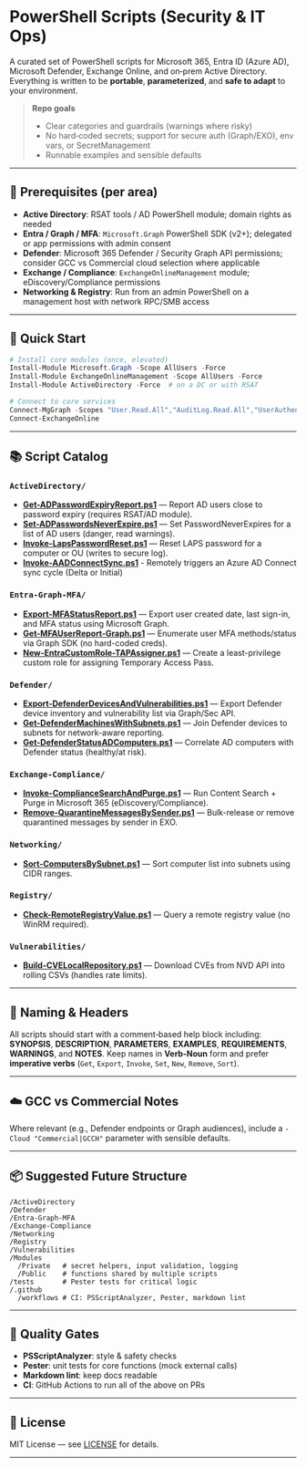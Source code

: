 # PowerShell Scripts (Security & IT Ops)

A curated set of PowerShell scripts for Microsoft 365, Entra ID (Azure AD), Microsoft Defender, Exchange Online, and on‑prem Active Directory. Everything is written to be **portable**, **parameterized**, and **safe to adapt** to your environment.

> **Repo goals**
> - Clear categories and guardrails (warnings where risky)
> - No hard‑coded secrets; support for secure auth (Graph/EXO), env vars, or SecretManagement
> - Runnable examples and sensible defaults

---

## 🧰 Prerequisites (per area)

- **Active Directory**: RSAT tools / AD PowerShell module; domain rights as needed
- **Entra / Graph / MFA**: `Microsoft.Graph` PowerShell SDK (v2+); delegated or app permissions with admin consent
- **Defender**: Microsoft 365 Defender / Security Graph API permissions; consider GCC vs Commercial cloud selection where applicable
- **Exchange / Compliance**: `ExchangeOnlineManagement` module; eDiscovery/Compliance permissions
- **Networking & Registry**: Run from an admin PowerShell on a management host with network RPC/SMB access

---

## 🚀 Quick Start

```powershell
# Install core modules (once, elevated)
Install-Module Microsoft.Graph -Scope AllUsers -Force
Install-Module ExchangeOnlineManagement -Scope AllUsers -Force
Install-Module ActiveDirectory -Force  # on a DC or with RSAT

# Connect to core services
Connect-MgGraph -Scopes "User.Read.All","AuditLog.Read.All","UserAuthenticationMethod.Read.All"
Connect-ExchangeOnline
```

---

## 📚 Script Catalog

### `ActiveDirectory/`

- **[Get-ADPasswordExpiryReport.ps1](ActiveDirectory/Get-ADPasswordExpiryReport.ps1)** — Report AD users close to password expiry (requires RSAT/AD module).
- **[Set-ADPasswordsNeverExpire.ps1](ActiveDirectory/Set-ADPasswordsNeverExpire.ps1)** — Set PasswordNeverExpires for a list of AD users (danger, read warnings).
- **[Invoke-LapsPasswordReset.ps1](ActiveDirectory/Invoke-LapsPasswordReset.ps1)** — Reset LAPS password for a computer or OU (writes to secure log).
- **[Invoke-AADConnectSync.ps1](ActiveDirectory/Invoke-AADConnectSync.ps1)** - Remotely triggers an Azure AD Connect sync cycle (Delta or Initial)

### `Entra-Graph-MFA/`

- **[Export-MFAStatusReport.ps1](Entra-Graph-MFA/Export-MFAStatusReport.ps1)** — Export user created date, last sign-in, and MFA status using Microsoft Graph.
- **[Get-MFAUserReport-Graph.ps1](Entra-Graph-MFA/Get-MFAUserReport-Graph.ps1)** — Enumerate user MFA methods/status via Graph SDK (no hard-coded creds).
- **[New-EntraCustomRole-TAPAssigner.ps1](Entra-Graph-MFA/New-EntraCustomRole-TAPAssigner.ps1)** — Create a least-privilege custom role for assigning Temporary Access Pass.

### `Defender/`

- **[Export-DefenderDevicesAndVulnerabilities.ps1](Defender/Export-DefenderDevicesAndVulnerabilities.ps1)** — Export Defender device inventory and vulnerability list via Graph/Sec API.
- **[Get-DefenderMachinesWithSubnets.ps1](Defender/Get-DefenderMachinesWithSubnets.ps1)** — Join Defender devices to subnets for network-aware reporting.
- **[Get-DefenderStatusADComputers.ps1](Defender/Get-DefenderStatusADComputers.ps1)** — Correlate AD computers with Defender status (healthy/at risk).

### `Exchange-Compliance/`

- **[Invoke-ComplianceSearchAndPurge.ps1](Exchange-Compliance/Invoke-ComplianceSearchAndPurge.ps1)** — Run Content Search + Purge in Microsoft 365 (eDiscovery/Compliance).
- **[Remove-QuarantineMessagesBySender.ps1](Exchange-Compliance/Remove-QuarantineMessagesBySender.ps1)** — Bulk-release or remove quarantined messages by sender in EXO.

### `Networking/`

- **[Sort-ComputersBySubnet.ps1](Networking/Sort-ComputersBySubnet.ps1)** — Sort computer list into subnets using CIDR ranges.

### `Registry/`

- **[Check-RemoteRegistryValue.ps1](Registry/Check-RemoteRegistryValue.ps1)** — Query a remote registry value (no WinRM required).

### `Vulnerabilities/`

- **[Build-CVELocalRepository.ps1](Vulnerabilities/Build-CVELocalRepository.ps1)** — Download CVEs from NVD API into rolling CSVs (handles rate limits).


---

## 🔄 Naming & Headers

All scripts should start with a comment‑based help block including: **SYNOPSIS**, **DESCRIPTION**, **PARAMETERS**, **EXAMPLES**, **REQUIREMENTS**, **WARNINGS**, and **NOTES**. Keep names in **Verb‑Noun** form and prefer **imperative verbs** (`Get`, `Export`, `Invoke`, `Set`, `New`, `Remove`, `Sort`).

---

## ☁️ GCC vs Commercial Notes

Where relevant (e.g., Defender endpoints or Graph audiences), include a `-Cloud "Commercial|GCCH"` parameter with sensible defaults.

---

## 📦 Suggested Future Structure

```
/ActiveDirectory
/Defender
/Entra-Graph-MFA
/Exchange-Compliance
/Networking
/Registry
/Vulnerabilities
/Modules
  /Private   # secret helpers, input validation, logging
  /Public    # functions shared by multiple scripts
/tests       # Pester tests for critical logic
/.github
  /workflows # CI: PSScriptAnalyzer, Pester, markdown lint
```

---

## 🧪 Quality Gates

- **PSScriptAnalyzer**: style & safety checks
- **Pester**: unit tests for core functions (mock external calls)
- **Markdown lint**: keep docs readable
- **CI**: GitHub Actions to run all of the above on PRs

---

## 📄 License

MIT License — see [LICENSE](LICENSE) for details.

---
